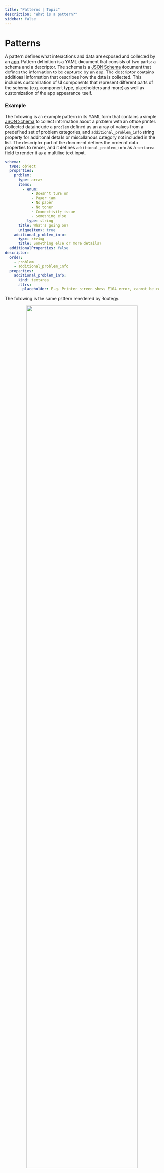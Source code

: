```yaml
---
title: "Patterns | Topic"
description: "What is a pattern?"
sidebar: false
---
```


# Patterns

A pattern defines what interactions and data are exposed and collected by an [app](/reference/apps/). Pattern definition is a YAML document that consists of two parts: a schema and a descriptor. The schema is a [JSON Schema](https://json-schema.org/) document that defines the information to be captured by an app. The descriptor contains additional information that describes how the data is collected. This includes customization of UI components that represent different parts of the schema (e.g. component type, placeholders and more) as well as customization of the app appearance itself.

### Example

The following is an example pattern in its YAML form that contains a simple [JSON Schema](https://json-schema.org/) to collect information about a problem with an office printer. Collected datainclude a `problem` defined as an array of values from a predefined set of problem categories, and `additional_problem_info` string property for additional details or miscallanous category not included in the list. The descriptor part of the document defines the order of data properties to render, and it defines `additional_problem_info` as a `textarea` field to render it as a multiline text input.

```yaml
schema:
  type: object
  properties:
    problem:
      type: array
      items:
        - enum:
            - Doesn't turn on
            - Paper jam
            - No paper
            - No toner
            - Connectivity issue
            - Something else
          type: string
      title: What's going on?
      uniqueItems: true
    additional_problem_info:
      type: string
      title: Something else or more details?
  additionalProperties: false
descriptor:
  order:
    - problem
    - additional_problem_info
  properties:
    additional_problem_info:
      kind: textarea
      attrs:
        placeholder: E.g. Printer screen shows E104 error, cannot be reset and doesn't print
```

The following is the same pattern renedered by Routegy.
<p align="center">
  <img src="/images/patterns/office-printer-problem-pattern-preview.png" width="85%">
</p>

### Related

* [Topic: App](/topic/apps/)
* [Topic: AppData](/topic/app-data/)
* [Reference: App](/reference/apps/)
* [Reference: Patterns](/reference/patterns/)
* [Reference: AppData](/reference/app-data/)
